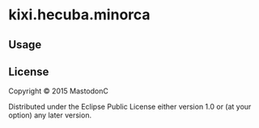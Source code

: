 # kixi.hecuba.minorca



## Usage



## License

Copyright © 2015 MastodonC

Distributed under the Eclipse Public License either version 1.0 or (at
your option) any later version.
